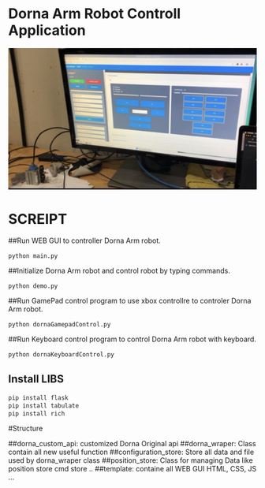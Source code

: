 # Dorna Arm Robot Controll Application
![Program](/sh.jpg)
# SCREIPT
##Run WEB GUI to controller Dorna Arm robot.
```
python main.py
```
##Initialize Dorna Arm robot and control robot by typing commands.
```
python demo.py
```
##Run GamePad control program to use xbox controllre to controler Dorna Arm robot.
```
python dornaGamepadControl.py
```
##Run Keyboard control program to control Dorna Arm robot with keyboard.
```
python dornaKeyboardControl.py
```
## Install LIBS

```
pip install flask
pip install tabulate
pip install rich
```
#Structure

##dorna_custom_api: customized Dorna Original api
##dorna_wraper: Class contain all new useful function
##configuration_store: Store all data and file used by dorna_wraper class
##position_store: Class for managing Data like position store cmd store ..
##template: containe all WEB GUI HTML, CSS, JS ...
 
